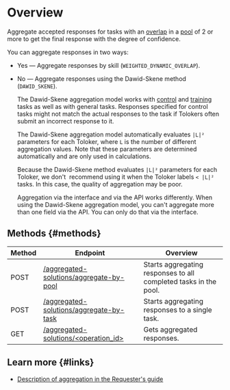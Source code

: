 # Overview

Aggregate accepted responses for tasks with an [overlap](./glossary.md#overlap) in a [pool](./glossary.md#pool) of 2 or more to get the final response with the degree of confidence.

You can aggregate responses in two ways:

- Yes — Aggregate responses by skill (`WEIGHTED_DYNAMIC_OVERLAP`).
- No — Aggregate responses using the Dawid-Skene method (`DAWID_SKENE`).

    The Dawid-Skene aggregation model works with [control](./glossary.md#control) and [training](./glossary.md#training-tasks) tasks as well as with general tasks. Responses specified for control tasks might not match the actual responses to the task if Tolokers often submit an incorrect response to it.

    The Dawid-Skene aggregation model automatically evaluates `|L|²` parameters for each Toloker, where `L` is the number of different aggregation values. Note that these parameters are determined automatically and are only used in calculations.

    Because the Dawid-Skene method evaluates `|L|²` parameters for each Toloker, we don't  recommend using it when the Toloker labels `< |L|²` tasks. In this case, the quality of aggregation may be poor.

    Aggregation via the interface and via the API works differently. When using the Dawid-Skene aggregation model, you can't aggregate more than one field via the API. You can only do that via the interface.

## Methods {#methods}

Method | Endpoint | Overview
----- | ----- | -----
POST | [/aggregated-solutions/aggregate-by-pool](aggregate-by-pool.md) | Starts aggregating responses to all completed tasks in the pool.
POST | [/aggregated-solutions/aggregate-by-task](aggregate-by-task.md) | Starts aggregating responses to a single task.
GET | [/aggregated-solutions/<operation_id>](get-aggregated-result.md) | Gets aggregated responses.

## Learn more {#links}

- [Description of aggregation in the Requester's guide](https://toloka.ai/docs/guide/concepts/result-aggregation.html)